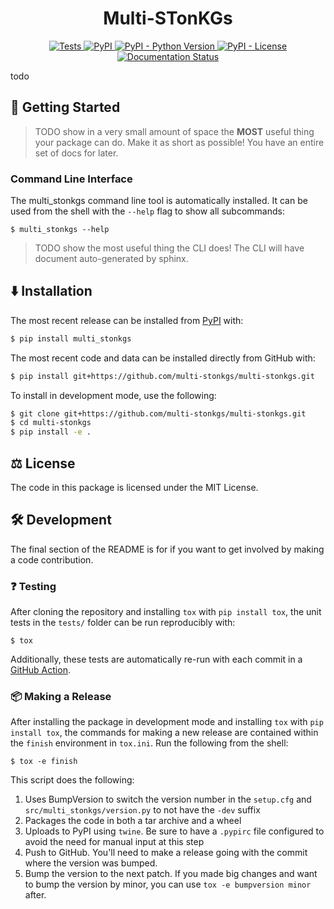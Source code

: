 <!--
<p align="center">
  <img src="docs/source/logo.png" height="150">
</p>
-->

<h1 align="center">
  Multi-STonKGs
</h1>

<p align="center">
    <a href="https://github.com/multi-stonkgs/multi-stonkgs/actions?query=workflow%3ATests">
        <img alt="Tests" src="https://github.com/multi-stonkgs/multi-stonkgs/workflows/Tests/badge.svg" />
    </a>
    <a href="https://pypi.org/project/multi_stonkgs">
        <img alt="PyPI" src="https://img.shields.io/pypi/v/multi_stonkgs" />
    </a>
    <a href="https://pypi.org/project/multi_stonkgs">
        <img alt="PyPI - Python Version" src="https://img.shields.io/pypi/pyversions/multi_stonkgs" />
    </a>
    <a href="https://github.com/multi-stonkgs/multi-stonkgs/blob/main/LICENSE">
        <img alt="PyPI - License" src="https://img.shields.io/pypi/l/multi_stonkgs" />
    </a>
    <a href='https://multi_stonkgs.readthedocs.io/en/latest/?badge=latest'>
        <img src='https://readthedocs.org/projects/multi_stonkgs/badge/?version=latest' alt='Documentation Status' />
    </a>
</p>

todo

## 💪 Getting Started

> TODO show in a very small amount of space the **MOST** useful thing your package can do.
Make it as short as possible! You have an entire set of docs for later.

### Command Line Interface

The multi_stonkgs command line tool is automatically installed. It can
be used from the shell with the `--help` flag to show all subcommands:

```shell
$ multi_stonkgs --help
```

> TODO show the most useful thing the CLI does! The CLI will have document auto-generated
by sphinx.

## ⬇️ Installation

The most recent release can be installed from
[PyPI](https://pypi.org/project/multi_stonkgs/) with:

```bash
$ pip install multi_stonkgs
```

The most recent code and data can be installed directly from GitHub with:

```bash
$ pip install git+https://github.com/multi-stonkgs/multi-stonkgs.git
```

To install in development mode, use the following:

```bash
$ git clone git+https://github.com/multi-stonkgs/multi-stonkgs.git
$ cd multi-stonkgs
$ pip install -e .
```

## ⚖️ License

The code in this package is licensed under the MIT License.

## 🛠️ Development

The final section of the README is for if you want to get involved by making a code contribution.

### ❓ Testing

After cloning the repository and installing `tox` with `pip install tox`, the unit tests in the `tests/` folder can be
run reproducibly with:

```shell
$ tox
```

Additionally, these tests are automatically re-run with each commit in a [GitHub Action](https://github.com/multi-stonkgs/multi-stonkgs/actions?query=workflow%3ATests).

### 📦 Making a Release

After installing the package in development mode and installing
`tox` with `pip install tox`, the commands for making a new release are contained within the `finish` environment
in `tox.ini`. Run the following from the shell:

```shell
$ tox -e finish
```

This script does the following:

1. Uses BumpVersion to switch the version number in the `setup.cfg` and
   `src/multi_stonkgs/version.py` to not have the `-dev` suffix
2. Packages the code in both a tar archive and a wheel
3. Uploads to PyPI using `twine`. Be sure to have a `.pypirc` file configured to avoid the need for manual input at this
   step
4. Push to GitHub. You'll need to make a release going with the commit where the version was bumped.
5. Bump the version to the next patch. If you made big changes and want to bump the version by minor, you can
   use `tox -e bumpversion minor` after.
